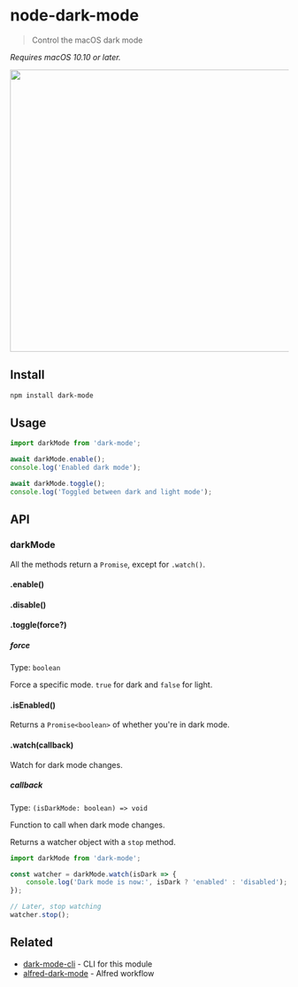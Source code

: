 # node-dark-mode

> Control the macOS dark mode

*Requires macOS 10.10 or later.*

<img src="screenshot.gif" width="509">

## Install

```sh
npm install dark-mode
```

## Usage

```js
import darkMode from 'dark-mode';

await darkMode.enable();
console.log('Enabled dark mode');

await darkMode.toggle();
console.log('Toggled between dark and light mode');
```

## API

### darkMode

All the methods return a `Promise`, except for `.watch()`.

#### .enable()

#### .disable()

#### .toggle(force?)

##### force

Type: `boolean`

Force a specific mode. `true` for dark and `false` for light.

#### .isEnabled()

Returns a `Promise<boolean>` of whether you're in dark mode.

#### .watch(callback)

Watch for dark mode changes.

##### callback

Type: `(isDarkMode: boolean) => void`

Function to call when dark mode changes.

Returns a watcher object with a `stop` method.

```js
import darkMode from 'dark-mode';

const watcher = darkMode.watch(isDark => {
	console.log('Dark mode is now:', isDark ? 'enabled' : 'disabled');
});

// Later, stop watching
watcher.stop();
```

## Related

- [dark-mode-cli](https://github.com/sindresorhus/dark-mode-cli) - CLI for this module
- [alfred-dark-mode](https://github.com/sindresorhus/alfred-dark-mode) - Alfred workflow
